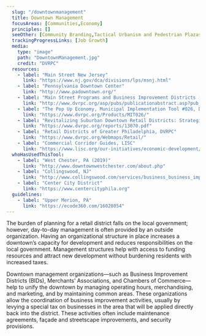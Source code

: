 ```yaml
---
  slug: "/downtownmanagement"
  title: Downtown Management
  focusAreas: [Communities,Economy]
  principles: []
  seeOther: [Community Branding,Tactical Urbanism and Pedestrian Plazas,Financial Incentive Zones]
  trackingProgressLinks: [Job Growth]
  media: 
    type: "image"
    path: "DowntownManagement.jpg"
    credit: "DVRPC"
  resources: 
    - label: "Main Street New Jersey"
      link: "https://www.nj.gov/dca/divisions/lps/msnj.html"
    - label: "Pennsylvania Downtown Center"
      link: "http://www.padowntown.org/"
    - label: "Main Street Programs and Business Improvement Districts (BIDS), Municipal Implementation Tool #002, DVRPC"
      link: "http://www.dvrpc.org/asp/pubs/publicationabstract.asp?pub_id=MIT002"
    - label: "The Pop Up Economy, Municipal Implementation Tool #026, DVRPC"
      link: "https://www.dvrpc.org/Products/MIT026/"
    - label: "Revitalizing Suburban Downtown Retail Districts: Strategies and Best Practices, DVRPC"
      link: "https://www.dvrpc.org/reports/13070.pdf"
    - label: "Retail Districts of Greater Philadelphia, DVRPC"
      link: "https://www.dvrpc.org/Webmaps/Retail/"
    - label: "Commercial Corridor Guides, LISC"
      link: "https://www.lisc.org/our-initiatives/economic-development/commercial-corridor-resource-hub/guides-templates/"
  whoHasUsedThisTool: 
    - label: "West Chester, PA (2019)"
      link: "http://www.downtownwestchester.com/about.php"
    - label: "Collingswood, NJ"
      link: "http://www.collingswood.com/services/business_business_improvement_district/bid_collingswood_partners.php"
    - label: "Center City District"
      link: "https://www.centercityphila.org"
  guidelines: 
    - label: "Upper Merion, PA"
      link: "https://ecode360.com/16028054"
---
```


The burden of planning for a retail district falls on the local government; however, day-to-day management is often provided by an outside organization. Having an organizational structure in place increases a downtown’s capacity for development and reduces responsibilities on the local government. Management structures help with access to funding resources and attract new development without burdening residents with increased taxes.

Downtown management organizations—such as Business Improvement Districts (BIDs), Merchants’ Associations, and Chambers of Commerce—help to unify the downtown by managing operating hours, merchandising, and marketing, and by maintaining common areas. These organizations allow the coordination of business improvement activities, usually by levying a special tax on businesses in the area that will be applied directly back into the district. These activities often include maintenance agreements, façade and streetscape improvements, and security provisions.
